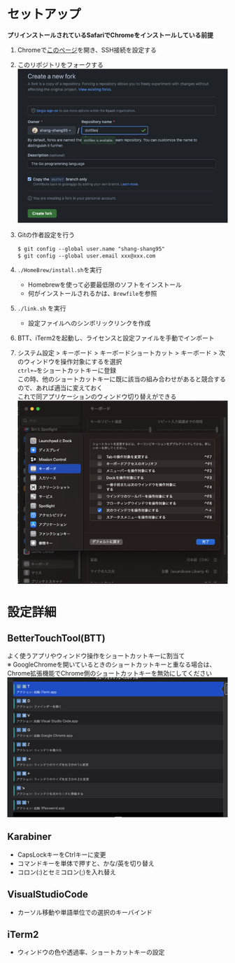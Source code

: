 # セットアップ
**プリインストールされているSafariでChromeをインストールしている前提**

1. Chromeで[このページ](https://qiita.com/shizuma/items/2b2f873a0034839e47ce)を開き、SSH接続を設定する

2. このリポジトリをフォークする
    ![](./setup_01.png)

3. Gitの作者設定を行う
    ```
    $ git config --global user.name "shang-shang95"
    $ git config --global user.email xxx@xxx.com
    ```

4. `./HomeBrew/install.sh`を実行
    - Homebrewを使って必要最低限のソフトをインストール
    - 何がインストールされるかは、`Brewfile`を参照

5. `./link.sh` を実行
    - 設定ファイルへのシンボリックリンクを作成

6. BTT、iTerm2を起動し、ライセンスと設定ファイルを手動でインポート

7. システム設定 > キーボード > キーボードショートカット > キーボード > 次のウィンドウを操作対象にするを選択  
    `ctrl+→`をショートカットキーに登録  
    この時、他のショートカットキーに既に該当の組み合わせがあると競合するので、あれば適当に変えておく  
    これで同アプリケーションのウィンドウ切り替えができる  
    ![](./setup_03.png)

# 設定詳細
## BetterTouchTool(BTT)
よく使うアプリやウィンドウ操作をショートカットキーに割当て  
※ GoogleChromeを開いているときのショートカットキーと重なる場合は、Chrome拡張機能でChrome側のショートカットキーを無効にしてください  
![](./setup_02.png)

## Karabiner
- CapsLockキーをCtrlキーに変更
- コマンドキーを単体で押すと、かな/英を切り替え
- コロン(:)とセミコロン(;)を入れ替え

## VisualStudioCode
- カーソル移動や単語単位での選択のキーバインド

## iTerm2
- ウィンドウの色や透過率、ショートカットキーの設定
